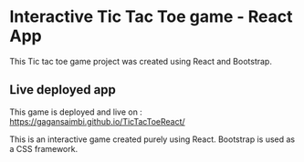 # Interactive Tic Tac Toe game - React App

This Tic tac toe game project was created using React and Bootstrap.

## Live deployed app

This game is deployed and live on : https://gagansaimbi.github.io/TicTacToeReact/


This is an interactive game created purely using React. Bootstrap is used as a CSS framework.
